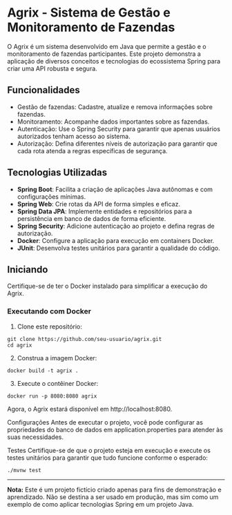 # Agrix - Sistema de Gestão e Monitoramento de Fazendas

O Agrix é um sistema desenvolvido em Java que permite a gestão e o monitoramento de fazendas participantes. Este projeto demonstra a aplicação de diversos conceitos e tecnologias do ecossistema Spring para criar uma API robusta e segura.

## Funcionalidades

- Gestão de fazendas: Cadastre, atualize e remova informações sobre fazendas.
- Monitoramento: Acompanhe dados importantes sobre as fazendas.
- Autenticação: Use o Spring Security para garantir que apenas usuários autorizados tenham acesso ao sistema.
- Autorização: Defina diferentes níveis de autorização para garantir que cada rota atenda a regras específicas de segurança.

## Tecnologias Utilizadas

- **Spring Boot**: Facilita a criação de aplicações Java autônomas e com configurações mínimas.
- **Spring Web**: Crie rotas da API de forma simples e eficaz.
- **Spring Data JPA**: Implemente entidades e repositórios para a persistência em banco de dados de forma eficiente.
- **Spring Security**: Adicione autenticação ao projeto e defina regras de autorização.
- **Docker**: Configure a aplicação para execução em containers Docker.
- **JUnit**: Desenvolva testes unitários para garantir a qualidade do código.

## Iniciando

Certifique-se de ter o Docker instalado para simplificar a execução do Agrix.

### Executando com Docker

1. Clone este repositório:

```
git clone https://github.com/seu-usuario/agrix.git
cd agrix
```

2. Construa a imagem Docker:
```
docker build -t agrix .
```

3. Execute o contêiner Docker:
```
docker run -p 8080:8080 agrix
```

Agora, o Agrix estará disponível em http://localhost:8080.

Configurações
Antes de executar o projeto, você pode configurar as propriedades do banco de dados em application.properties para atender às suas necessidades.

Testes
Certifique-se de que o projeto esteja em execução e execute os testes unitários para garantir que tudo funcione conforme o esperado:
```
./mvnw test
```

---

**Nota:** Este é um projeto fictício criado apenas para fins de demonstração e aprendizado. Não se destina a ser usado em produção, mas sim como um exemplo de como aplicar tecnologias Spring em um projeto Java.
